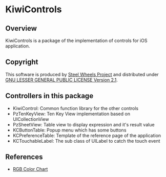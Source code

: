 KiwiControls
============

Overview
--------
KiwiControls is a package of the implementation of controls for iOS application.

Copyright
---------
This software is produced by [Steel Wheels Project](https://sites.google.com/site/steelwheelsproject/) and distributed under 
[GNU LESSER GENERAL PUBLIC LICENSE Version 2.1](https://www.gnu.org/licenses/lgpl-2.1-standalone.html).

Controllers in this package 
---------------------------
* KiwiControl:		Common function library for the other controls
* PzTenKeyView:		Ten Key View implementation based on UICollectionView
* PzSheetView:		Table view to display expression and it's result value
* KCButtonTable:	Popup menu which has some buttons
* KCPreferenceTable:	Template of the reference page of the application
* KCTouchableLabel:	The sub class of UILabel to catch the touch event

References
----------
* [RGB Color Chart](http://lowlife.jp/yasusii/static/color_chart.html)


